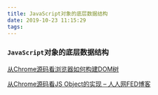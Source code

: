 ```yaml
---
title: JavaScript对象的底层数据结构
date: 2019-10-23 11:15:29
tags:
---
```


### `JavaScript`对象的底层数据结构

[从Chrome源码看浏览器如何构建DOM树](https://www.rrfed.com/2017/01/30/chrome-build-dom/)

[从Chrome源码看JS Object的实现 – 人人网FED博客](http://www.rrfed.com/2017/04/04/chrome-object/)
